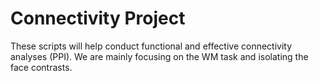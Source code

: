# Connectivity Project

These scripts will help conduct functional and effective connectivity analyses (PPI). We are mainly focusing on the WM task and isolating the face contrasts.
